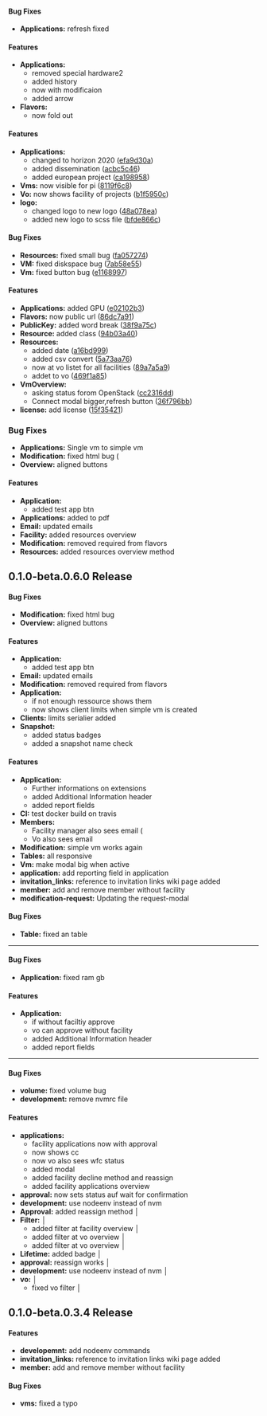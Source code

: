 #### Bug Fixes

* **Applications:**  refresh fixed 

#### Features

* **Applications:**
  * removed special hardware2 
  * added history 
  * now with modificaion 
  * added arrow 
* **Flavors:**
  * now fold out 






#### Features

* **Applications:**
  * changed to horizon 2020 ([efa9d30a](efa9d30a))
  * added dissemination ([acbc5c46](acbc5c46))
  * added european project ([ca198958](ca198958))
* **Vms:** now visible for pi ([8119f6c8](8119f6c8))
* **Vo:** now shows facility of projects ([b1f5950c](b1f5950c))
* **logo:**
  *  changed logo to new logo ([48a078ea](48a078ea))
  *  added new logo to scss file ([bfde866c](bfde866c))





#### Bug Fixes

* **Resources:** fixed small bug ([fa057274](fa057274))
* **VM:** fixed diskspace bug ([7ab58e55](7ab58e55))
* **Vm:** fixed button bug ([e1168997](e1168997))

#### Features

* **Applications:** added GPU ([e02102b3](e02102b3))
* **Flavors:** now public url ([86dc7a91](86dc7a91))
* **PublicKey:** added word break ([38f9a75c](38f9a75c))
* **Resource:** added class ([94b03a40](94b03a40))
* **Resources:**
  * added date ([a16bd999](a16bd999))
  * added csv convert ([5a73aa76](5a73aa76))
  * now at vo listet for all facilities ([89a7a5a9](89a7a5a9))
  * addet to vo ([469f1a85](469f1a85))
* **VmOverview:**
  * asking status forom OpenStack ([cc2316dd](cc2316dd))
  * Connect modal bigger,refresh button ([36f796bb](36f796bb))
* **license:**  add license ([15f35421](15f35421))



### Bug Fixes

* **Applications:** Single vm to simple vm 
* **Modification:** fixed html bug (
* **Overview:** aligned buttons 

#### Features

* **Application:**
  * added test app btn 
* **Applications:** added to pdf 
* **Email:** updated emails
* **Facility:** added resources overview 
* **Modification:** removed required from flavors 
* **Resources:** added resources overview method 

## 0.1.0-beta.0.6.0 Release


#### Bug Fixes

* **Modification:** fixed html bug 
* **Overview:** aligned buttons 

#### Features

* **Application:**
  * added test app btn 
* **Email:** updated emails 
* **Modification:** removed required from flavors
* **Application:**
  * if not enough ressource shows them 
  * now shows client limits when simple vm is created 
* **Clients:** limits serialier added 
* **Snapshot:**
  * added status badges 
  * added a snapshot name check 


#### Features

* **Application:**
  *  Further informations on extensions 
  * added Additional Information header 
  * added report fields
* **CI:**  test docker build on travis 
* **Members:**
  * Facility manager  also sees email (
  * Vo also sees email
* **Modification:** simple vm works again
* **Tables:** all responsive 
* **Vm:** make modal big when active 
* **application:**  add reporting field in application
* **invitation_links:**  reference to invitation links wiki page added 
* **member:** add and remove member without facility 
* **modification-request:**  Updating the request-modal 

#### Bug Fixes

* **Table:** fixed an table

----

#### Bug Fixes

* **Application:** fixed ram gb 

#### Features

* **Application:**
  * if without faciltiy approve 
  * vo can approve without facility 
  * added Additional Information header 
  * added report fields 
------
#### Bug Fixes
* **volume:** fixed volume bug
* **development:**  remove nvmrc file 

#### Features

* **applications:**
  * facility applications now with approval
  * now shows cc 
  * now vo also sees wfc status
  * added modal 
  * added facility decline method and reassign 
  * added facility applications overview 
* **approval:** now sets status auf wait for confirmation 
* **development:**  use nodeenv instead of nvm
* **Approval:** added reassign method                                                                    │
* **Filter:**                                                                                                                         │
  * added filter at facility overview                                                                          │
  * added filter at vo overview                                                                     │
  * added filter at vo overview                                                                                 │
* **Lifetime:** added badge                                                                                │
* **approval:** reassign works                                                                         │
* **development:**  use nodeenv instead of nvm                                                                │
* **vo:**                                                                                                                             │
  * fixed vo filter                                                                                  │
                              

##  0.1.0-beta.0.3.4 Release

#### Features

* **developemnt:**  add nodeenv commands 
* **invitation_links:**  reference to invitation links wiki page added 
* **member:** add and remove member without facility 

#### Bug Fixes

* **vms:** fixed a typo 
